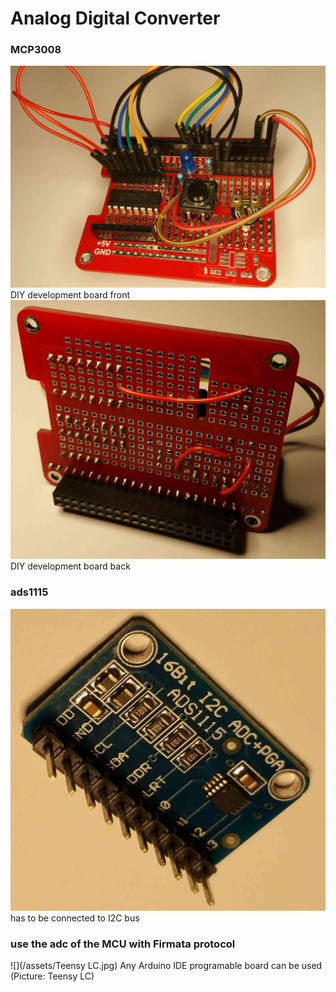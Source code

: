 # Analog Digital Converter

### MCP3008
![](/assets/mcp3008front.jpg)
DIY development board front
![](/assets/mcp3008back.jpg)
DIY development board back

### ads1115
![](/assets/ads1115.jpg)
has to be connected to I2C bus

### use the adc of the MCU with Firmata protocol
![](/assets/Teensy LC.jpg)
Any Arduino IDE programable board can be used (Picture: Teensy LC)

